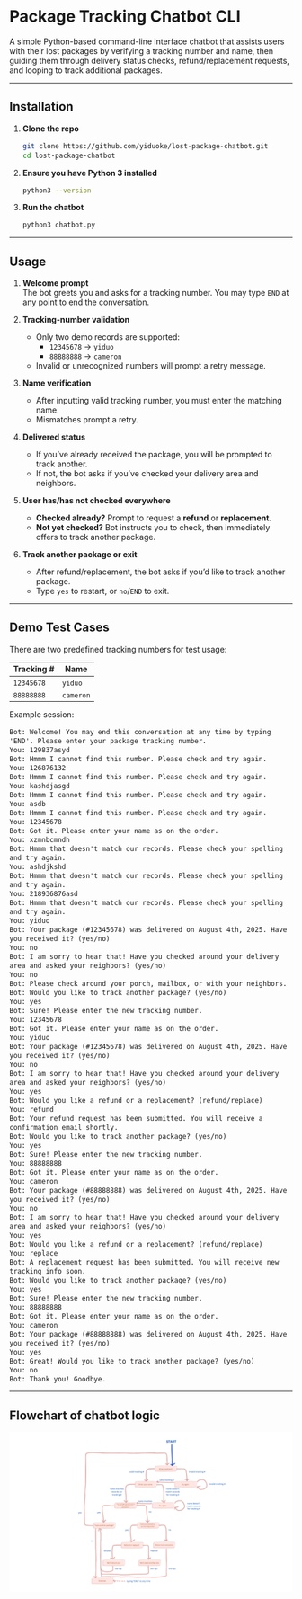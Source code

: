 # Package Tracking Chatbot CLI

A simple Python-based command-line interface chatbot that assists users with their lost packages by verifying a tracking number and name, then guiding them through delivery status checks, refund/replacement requests, and looping to track additional packages.

---

## Installation

1. **Clone the repo**  
   ```bash
   git clone https://github.com/yiduoke/lost-package-chatbot.git
   cd lost-package-chatbot
   ```

2. **Ensure you have Python 3 installed**  
   ```bash
   python3 --version
   ```

3. **Run the chatbot**  
   ```bash
   python3 chatbot.py
   ```

---

## Usage

1. **Welcome prompt**  
   The bot greets you and asks for a tracking number. You may type `END` at any point to end the conversation.

2. **Tracking-number validation**  
   - Only two demo records are supported:  
     - `12345678` → `yiduo`  
     - `88888888` → `cameron`  
   - Invalid or unrecognized numbers will prompt a retry message.

3. **Name verification**  
   - After inputting valid tracking number, you must enter the matching name.  
   - Mismatches prompt a retry.

4. **Delivered status**  
   - If you’ve already received the package, you will be prompted to track another.  
   - If not, the bot asks if you’ve checked your delivery area and neighbors.

5. **User has/has not checked everywhere**  
   - **Checked already?** Prompt to request a **refund** or **replacement**.
   - **Not yet checked?** Bot instructs you to check, then immediately offers to track another package.

6. **Track another package or exit**  
   - After refund/replacement, the bot asks if you’d like to track another package.  
   - Type `yes` to restart, or `no`/`END` to exit.

---

## Demo Test Cases

There are two predefined tracking numbers for test usage:

| Tracking #  | Name      |  
|-------------|-----------|
| `12345678`  | `yiduo`   |  
| `88888888`  | `cameron` |

Example session:
```text
Bot: Welcome! You may end this conversation at any time by typing 'END'. Please enter your package tracking number.
You: 129837asyd
Bot: Hmmm I cannot find this number. Please check and try again.
You: 126876132
Bot: Hmmm I cannot find this number. Please check and try again.
You: kashdjasgd
Bot: Hmmm I cannot find this number. Please check and try again.
You: asdb
Bot: Hmmm I cannot find this number. Please check and try again.
You: 12345678
Bot: Got it. Please enter your name as on the order.
You: xzmnbcmndh
Bot: Hmmm that doesn't match our records. Please check your spelling and try again.
You: ashdjkshd
Bot: Hmmm that doesn't match our records. Please check your spelling and try again.
You: 218936876asd
Bot: Hmmm that doesn't match our records. Please check your spelling and try again.
You: yiduo
Bot: Your package (#12345678) was delivered on August 4th, 2025. Have you received it? (yes/no)
You: no
Bot: I am sorry to hear that! Have you checked around your delivery area and asked your neighbors? (yes/no)
You: no
Bot: Please check around your porch, mailbox, or with your neighbors.
Bot: Would you like to track another package? (yes/no)
You: yes
Bot: Sure! Please enter the new tracking number.
You: 12345678
Bot: Got it. Please enter your name as on the order.
You: yiduo
Bot: Your package (#12345678) was delivered on August 4th, 2025. Have you received it? (yes/no)
You: no
Bot: I am sorry to hear that! Have you checked around your delivery area and asked your neighbors? (yes/no)
You: yes
Bot: Would you like a refund or a replacement? (refund/replace)
You: refund
Bot: Your refund request has been submitted. You will receive a confirmation email shortly.
Bot: Would you like to track another package? (yes/no)
You: yes
Bot: Sure! Please enter the new tracking number.
You: 88888888
Bot: Got it. Please enter your name as on the order.
You: cameron
Bot: Your package (#88888888) was delivered on August 4th, 2025. Have you received it? (yes/no)
You: no
Bot: I am sorry to hear that! Have you checked around your delivery area and asked your neighbors? (yes/no)
You: yes
Bot: Would you like a refund or a replacement? (refund/replace)
You: replace
Bot: A replacement request has been submitted. You will receive new tracking info soon.
Bot: Would you like to track another package? (yes/no)
You: yes
Bot: Sure! Please enter the new tracking number.
You: 88888888
Bot: Got it. Please enter your name as on the order.
You: cameron
Bot: Your package (#88888888) was delivered on August 4th, 2025. Have you received it? (yes/no)
You: yes
Bot: Great! Would you like to track another package? (yes/no)
You: no
Bot: Thank you! Goodbye.
```

---

## Flowchart of chatbot logic

![](flowchart.png)
